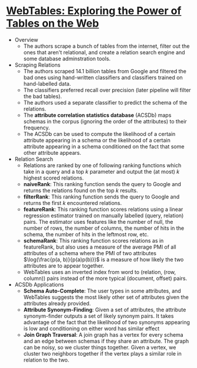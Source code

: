 # [WebTables: Exploring the Power of Tables on the Web](https://scholar.google.com/scholar?cluster=11659194181134800008)
- Overview
    - The authors scrape a bunch of tables from the internet, filter out the
      ones that aren't relational, and create a relation search engine and some
      database adminstration tools.
- Scraping Relations
    - The authors scraped 14.1 billion tables from Google and filtered the bad
      ones using hand-written classifiers and classifiers trained on
      hand-labelled data.
    - The classifiers preferred recall over precision (later pipeline will
      filter the bad tables).
    - The authors used a separate classifier to predict the schema of the
      relations.
    - The __attribute correlation statistics database__ (ACSDb) maps schemas in
      the corpus (ignoring the order of the attributes) to their frequency.
    - The ACSDb can be used to compute the likelihood of a certain attribute
      appearing in a schema or the likelihood of a certain attribute appearing
      in a schema conditioned on the fact that some other attribute appears.
- Relation Search
    - Relations are ranked by one of following ranking functions which take in
      a query and a top $k$ parameter and output the (at most) $k$ highest
      scored relations.
    - __naiveRank__: This ranking function sends the query to Google and
      returns the relations found on the top $k$ results.
    - __filterRank__: This ranking function sends the query to Google and
      returns the first $k$ encountered relations.
    - __featureRank__: This ranking function scores relations using a linear
      regression estimator trained on manually labelled (query, relation)
      pairs. The estimator uses features like the number of null, the number of
      rows, the number of columns, the number of hits in the schema, the number
      of hits in the leftmost row, etc.
    - __schemaRank__: This ranking function scores relations as in featureRank,
      but also uses a measure of the average PMI of all attributes of a schema
      where the PMI of two attributes $\log(\frac{p(a, b)}{p(a)p(b)})$ is a
      measure of how likely the two attributes are to appear together.
    - WebTables uses an inverted index from word to (relation, (row, column))
      pairs instead of the more typical (document, offset) pairs.
- ACSDb Applications
    - __Schema Auto-Complete__: The user types in some attributes, and
      WebTables suggests the most likely other set of attributes given the
      attributes already provided.
    - __Attribute Synonym-Finding__: Given a set of attributes, the attribute
      synonym-finder outputs a set of likely synonym pairs. It takes advantage
      of the fact that the likelihood of two synonyms appearing is low and
      conditioning on either word has similar effect
    - __Join Graph Traversal__: A join graph has a vertex for every schema and
      an edge between schemas if they share an attribute. The graph can be
      noisy, so we cluster things together. Given a vertex, we cluster two
      neighbors together if the vertex plays a similar role in relation to the
      two.
